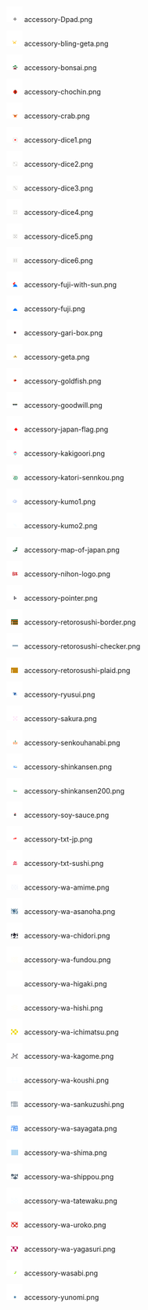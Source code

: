 ![accessory-Dpad.png](accessory-Dpad.png) accessory-Dpad.png

![accessory-bling-geta.png](accessory-bling-geta.png) accessory-bling-geta.png

![accessory-bonsai.png](accessory-bonsai.png) accessory-bonsai.png

![accessory-chochin.png](accessory-chochin.png) accessory-chochin.png

![accessory-crab.png](accessory-crab.png) accessory-crab.png

![accessory-dice1.png](accessory-dice1.png) accessory-dice1.png

![accessory-dice2.png](accessory-dice2.png) accessory-dice2.png

![accessory-dice3.png](accessory-dice3.png) accessory-dice3.png

![accessory-dice4.png](accessory-dice4.png) accessory-dice4.png

![accessory-dice5.png](accessory-dice5.png) accessory-dice5.png

![accessory-dice6.png](accessory-dice6.png) accessory-dice6.png

![accessory-fuji-with-sun.png](accessory-fuji-with-sun.png) accessory-fuji-with-sun.png

![accessory-fuji.png](accessory-fuji.png) accessory-fuji.png

![accessory-gari-box.png](accessory-gari-box.png) accessory-gari-box.png

![accessory-geta.png](accessory-geta.png) accessory-geta.png

![accessory-goldfish.png](accessory-goldfish.png) accessory-goldfish.png

![accessory-goodwill.png](accessory-goodwill.png) accessory-goodwill.png

![accessory-japan-flag.png](accessory-japan-flag.png) accessory-japan-flag.png

![accessory-kakigoori.png](accessory-kakigoori.png) accessory-kakigoori.png

![accessory-katori-sennkou.png](accessory-katori-sennkou.png) accessory-katori-sennkou.png

![accessory-kumo1.png](accessory-kumo1.png) accessory-kumo1.png

![accessory-kumo2.png](accessory-kumo2.png) accessory-kumo2.png

![accessory-map-of-japan.png](accessory-map-of-japan.png) accessory-map-of-japan.png

![accessory-nihon-logo.png](accessory-nihon-logo.png) accessory-nihon-logo.png

![accessory-pointer.png](accessory-pointer.png) accessory-pointer.png

![accessory-retorosushi-border.png](accessory-retorosushi-border.png) accessory-retorosushi-border.png

![accessory-retorosushi-checker.png](accessory-retorosushi-checker.png) accessory-retorosushi-checker.png

![accessory-retorosushi-plaid.png](accessory-retorosushi-plaid.png) accessory-retorosushi-plaid.png

![accessory-ryusui.png](accessory-ryusui.png) accessory-ryusui.png

![accessory-sakura.png](accessory-sakura.png) accessory-sakura.png

![accessory-senkouhanabi.png](accessory-senkouhanabi.png) accessory-senkouhanabi.png

![accessory-shinkansen.png](accessory-shinkansen.png) accessory-shinkansen.png

![accessory-shinkansen200.png](accessory-shinkansen200.png) accessory-shinkansen200.png

![accessory-soy-sauce.png](accessory-soy-sauce.png) accessory-soy-sauce.png

![accessory-txt-jp.png](accessory-txt-jp.png) accessory-txt-jp.png

![accessory-txt-sushi.png](accessory-txt-sushi.png) accessory-txt-sushi.png

![accessory-wa-amime.png](accessory-wa-amime.png) accessory-wa-amime.png

![accessory-wa-asanoha.png](accessory-wa-asanoha.png) accessory-wa-asanoha.png

![accessory-wa-chidori.png](accessory-wa-chidori.png) accessory-wa-chidori.png

![accessory-wa-fundou.png](accessory-wa-fundou.png) accessory-wa-fundou.png

![accessory-wa-higaki.png](accessory-wa-higaki.png) accessory-wa-higaki.png

![accessory-wa-hishi.png](accessory-wa-hishi.png) accessory-wa-hishi.png

![accessory-wa-ichimatsu.png](accessory-wa-ichimatsu.png) accessory-wa-ichimatsu.png

![accessory-wa-kagome.png](accessory-wa-kagome.png) accessory-wa-kagome.png

![accessory-wa-koushi.png](accessory-wa-koushi.png) accessory-wa-koushi.png

![accessory-wa-sankuzushi.png](accessory-wa-sankuzushi.png) accessory-wa-sankuzushi.png

![accessory-wa-sayagata.png](accessory-wa-sayagata.png) accessory-wa-sayagata.png

![accessory-wa-shima.png](accessory-wa-shima.png) accessory-wa-shima.png

![accessory-wa-shippou.png](accessory-wa-shippou.png) accessory-wa-shippou.png

![accessory-wa-tatewaku.png](accessory-wa-tatewaku.png) accessory-wa-tatewaku.png

![accessory-wa-uroko.png](accessory-wa-uroko.png) accessory-wa-uroko.png

![accessory-wa-yagasuri.png](accessory-wa-yagasuri.png) accessory-wa-yagasuri.png

![accessory-wasabi.png](accessory-wasabi.png) accessory-wasabi.png

![accessory-yunomi.png](accessory-yunomi.png) accessory-yunomi.png
